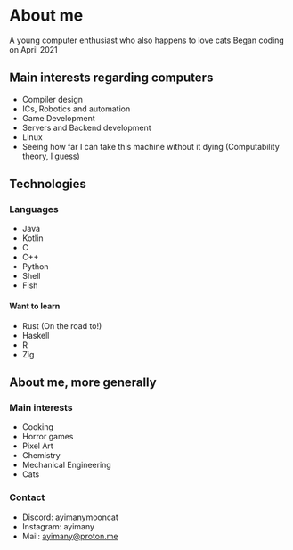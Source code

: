 # About me
A young computer enthusiast who also happens to love cats
Began coding on April 2021

## Main interests regarding computers
* Compiler design
* ICs, Robotics and automation
* Game Development
* Servers and Backend development
* Linux
* Seeing how far I can take this machine without it dying (Computability theory, I guess)

## Technologies

### Languages
* Java
* Kotlin
* C
* C++
* Python
* Shell
* Fish

#### Want to learn
* Rust (On the road to!)
* Haskell
* R
* Zig

## About me, more generally

### Main interests
* Cooking
* Horror games
* Pixel Art
* Chemistry
* Mechanical Engineering
* Cats

### Contact
* Discord: ayimanymooncat
* Instagram: ayimany
* Mail: ayimany@proton.me
